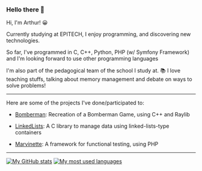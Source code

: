 ### Hello there 👋

Hi, I'm Arthur! :grinning:

Currently studying at EPITECH, I enjoy programming, and discovering new technologies.

So far, I've programmed in C, C++, Python, PHP (w/ Symfony Framework) and I'm looking forward to use other programming languages

I'm also part of the pedagogical team of the school I study at. :books:
I love teaching stuffs, talking about memory management and debate on ways to solve problems!
___

Here are some of the projects I've done/participated to:

- [Bomberman](https://github.com/AnonymusRaccoon/Bomberman): Recreation of a Bomberman Game, using C++ and Raylib

- [LinkedLists](https://github.com/Arthi-chaud/LinkedLists): A C library to manage data using linked-lists-type containers

- [Marvinette](https://github.com/Arthi-chaud/Marvinette): A framework for functional testing, using PHP

___

[![My GitHub stats](https://github-readme-stats.vercel.app/api?username=Arthi-chaud&theme=darcula)](https://github.com/anuraghazra/github-readme-stats)
[![My most used languages](https://github-readme-stats.vercel.app/api/top-langs/?username=Arthi-chaud&layout=compact&theme=darcula)](https://github.com/anuraghazra/github-readme-stats)
